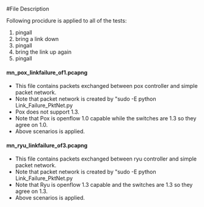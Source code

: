 
#File Description

Following procidure is applied to all of the tests: 
 1. pingall
 2. bring a link down
 3. pingall
 4. bring the link up again
 5. pingall


#### mn_pox_linkfailure_of1.pcapng
- This file contains packets exchanged between pox controller and simple packet network. 
- Note that packet network is created by "sudo -E python Link_Failure_PktNet.py 
- Pox does not support 1.3. 
- Note that Pox is openflow 1.0 capable while  the switches are 1.3 so they agree on 1.0. 
- Above scenarios is applied. 

#### mn_ryu_linkfailure_of3.pcapng
- This file contains packets exchanged between ryu controller and simple packet network. 
- Note that packet network is created by "sudo -E python Link_Failure_PktNet.py  
- Note that Ryu is openflow 1.3 capable and the switches are 1.3 so they agree on 1.3. 
- Above scenarios is applied. 


